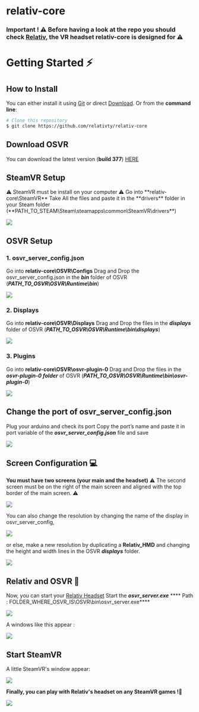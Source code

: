 # relativ-core

### Important ! ⚠ Before having a look at the repo you should check <a href="https://github.com/relativty/Relativ">Relativ</a>, the VR headset relativ-core is designed for ⚠

# Getting Started ⚡️
## How to Install
You can either install it using [Git](https://git-scm.com/) or direct [Download](https://github.com/relativty/relativ-core/archive/master.zip). Or from the <strong>command line</strong>:

```bash
# Clone this repository
$ git clone https://github.com/relativty/relativ-core
```


## Download OSVR
You can download the latest version (**build 377**) [HERE](http://access.osvr.com/binary/osvr-runtime-installer)


## SteamVR Setup
<p>⚠ SteamVR must be install on your computer ⚠
Go into **relativ-core\SteamVR**
Take All the files and paste it in the **drivers** folder in your Steam folder 
(**PATH_TO_STEAM\Steam\steamapps\common\SteamVR\drivers**)</p>

<img src="/img/steamVR_folder.png">


## OSVR Setup
### 1. osvr_server_config.json
<p>Go into <b>relativ-core\OSVR\Configs</b>
  Drag and Drop the osvr_server_config.json in the <b><i>bin</i></b> folder of OSVR
(<b><i>PATH_TO_OSVR\OSVR\Runtime\bin</i></b>)</p>

<img src="/img/osvr_server_config.json.png">

### 2. Displays
Go into **relativ-core\OSVR\Displays**
Drag and Drop the files in the ***displays*** folder of OSVR
(***PATH_TO_OSVR\OSVR\Runtime\bin\displays***)

<img src="/img/relativ_hmd.png">

### 3. Plugins
Go into **relativ-core\OSVR\osvr-plugin-0**
Drag and Drop the files in the ***osvr-plugin-0 folder*** of OSVR
(***PATH_TO_OSVR\OSVR\Runtime\bin\osvr-plugin-0***)

<img src="/img/plugins.png">


## Change the port of osvr_server_config.json
Plug your arduino and check its port 
Copy the port’s name and paste it in port variable of the ***osvr_server_config.json*** file and save

<img src="/img/port.png">


## Screen Configuration 💻
**You must have two screens (your main and the headset)**
⚠ The second screen must be on the right of the main screen and aligned with the top border of the main screen. ⚠

<img src="/img/screen_order.png">

You can also change the resolution by changing the name of the display in osvr_server_config,

<img src="/img/displays.png">

or else, make a new resolution by duplicating a **Relativ_HMD** and changing the height and width lines in the OSVR ***displays*** folder.

<img src="/img/résolution.png">


## Relativ and OSVR 🤖
Now, you can start your [Relativ Headset](https://github.com/relativty/Relativ)
Start the ***osvr_server.exe***
**** Path : FOLDER_WHERE_OSVR_IS\OSVR\bin\osvr_server.exe****

<img src="/img/osvr_server.png">

A windows like this appear :

<img src="/img/osvr_server_terminal.png">


## Start SteamVR
A little SteamVR's window appear:

<img src="/img/steamVR_checkwindow.png">

**Finally, you can play with Relativ's headset on any SteamVR games !**🚀

<img src="/img/steamVR_game.png">
